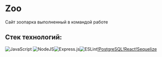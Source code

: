 # Zoo

Сайт зоопарка выполненный в командой работе

## Стек технологий:

![JavaScript](https://img.shields.io/badge/javascript-%23323330.svg?style=for-the-badge&logo=javascript&logoColor=%23F7DF1E)
![NodeJS](https://img.shields.io/badge/node.js-6DA55F?style=for-the-badge&logo=node.js&logoColor=white)![Express.js](https://img.shields.io/badge/express.js-%23404d59.svg?style=for-the-badge&logo=express&logoColor=%2361DAFB)![ESLint](https://img.shields.io/badge/ESLint-4B3263?style=for-the-badge&logo=eslint&logoColor=white)[!PostgreSQL](https://img.shields.io/badge/PostgreSQL-316192?style=for-the-badge&logo=postgresql&logoColor=white)[!React](https://img.shields.io/badge/React-20232A?style=for-the-badge&logo=react&logoColor=61DAFB)[!Sequelize](https://img.shields.io/badge/sequelize-323330?style=for-the-badge&logo=sequelize&logoColor=blue)
